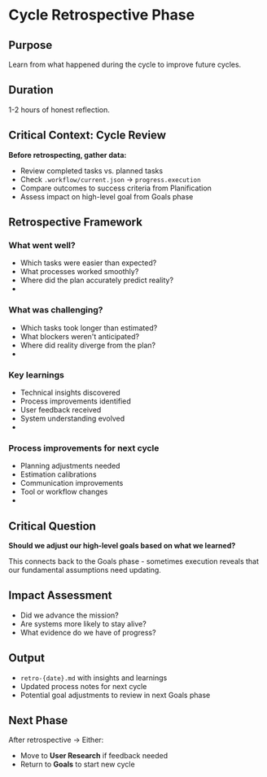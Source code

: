 # Cycle Retrospective Phase

## Purpose
Learn from what happened during the cycle to improve future cycles.

## Duration
1-2 hours of honest reflection.

## Critical Context: Cycle Review

**Before retrospecting, gather data:**
- Review completed tasks vs. planned tasks
- Check `.workflow/current.json` → `progress.execution`
- Compare outcomes to success criteria from Planification
- Assess impact on high-level goal from Goals phase

## Retrospective Framework

### What went well?
- Which tasks were easier than expected?
- What processes worked smoothly?
- Where did the plan accurately predict reality?
- 

### What was challenging?
- Which tasks took longer than estimated?
- What blockers weren't anticipated?
- Where did reality diverge from the plan?
- 

### Key learnings
- Technical insights discovered
- Process improvements identified
- User feedback received
- System understanding evolved
- 

### Process improvements for next cycle
- Planning adjustments needed
- Estimation calibrations
- Communication improvements
- Tool or workflow changes
- 

## Critical Question

**Should we adjust our high-level goals based on what we learned?**

This connects back to the Goals phase - sometimes execution reveals that our fundamental assumptions need updating.

## Impact Assessment

- Did we advance the mission?
- Are systems more likely to stay alive?
- What evidence do we have of progress?

## Output
- `retro-{date}.md` with insights and learnings
- Updated process notes for next cycle
- Potential goal adjustments to review in next Goals phase

## Next Phase
After retrospective → Either:
- Move to **User Research** if feedback needed
- Return to **Goals** to start new cycle